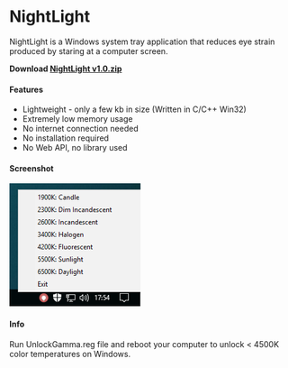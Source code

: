# NightLight

NightLight is a Windows system tray application that reduces eye strain produced by staring at a computer screen.

**Download [NightLight v1.0.zip](https://github.com/D-Ermis/NightLight/files/2094701/NightLight_v1.0_win.zip)**

#### Features

* Lightweight - only a few kb in size (Written in C/C++ Win32)
* Extremely low memory usage
* No internet connection needed
* No installation required
* No Web API, no library used

#### Screenshot

![NightLight](screenshots.png)

#### Info

Run UnlockGamma.reg file and reboot your computer to unlock < 4500K color temperatures on Windows.

